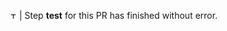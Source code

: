 <img src="https://raw.githubusercontent.com/OpenUserCSS/openusercss.org/master/ci/images/tick.png" alt="Tick" height=10></img> | Step **test** for this PR has finished without error.
